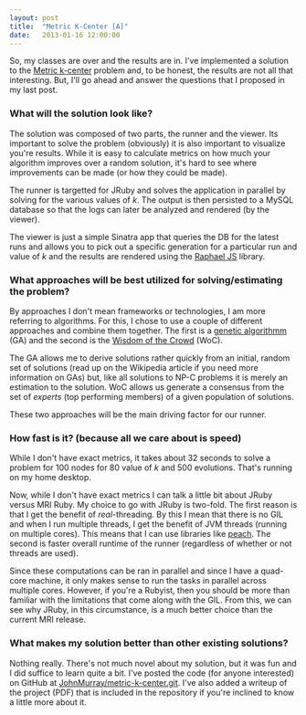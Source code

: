 ```yaml
---
layout: post
title:  "Metric K-Center [A]"
date:   2013-01-16 12:00:00
---
```


So, my classes are over and the results are in. I've implemented a solution
to the [Metric k-center][1] problem and, to be honest, the results are not all
that interesting. But, I'll go ahead and answer the questions that I proposed
in my last post.

### What will the solution look like?

The solution was composed of two parts, the runner and the viewer. Its
important to solve the problem (obviously) it is also important to visualize
you're results. While it is easy to calculate metrics on how much your
algorithm improves over a random solution, it's hard to see where improvements
can be made (or how they could be made). 

The runner is targetted for JRuby and solves the application in parallel by
solving for the various values of _k_. The output is then persisted to a MySQL
database so that the logs can later be analyzed and rendered (by the viewer).

The viewer is just a simple Sinatra app that queries the DB for the latest runs
and allows you to pick out a specific generation for a particular run and value
of _k_ and the results are rendered using the [Raphael JS][2] library. 

### What approaches will be best utilized for solving/estimating the problem?

By approaches I don't mean frameworks or technologies, I am more referring to
algorithms. For this, I chose to use a couple of different approaches and
combine them together. The first is a [genetic algorithmm][3] (GA) and the 
second is the [Wisdom of the Crowd][4] (WoC). 

The GA allows me to derive
solutions rather quickly from an initial, random set of solutions (read
up on the Wikipedia article if you need more information on GAs) but, like all
solutions to NP-C problems it is merely an estimation to the solution. WoC allows us
generate a consensus from the set of _experts_ (top performing members) of a
given population of solutions. 

These two approaches will be the main driving factor for our runner. 

### How fast is it? (because all we care about is speed)

While I don't have exact metrics, it takes about 32 seconds to solve a
problem for 100 nodes for 80 value of _k_ and 500 evolutions. That's running
on my home desktop. 

Now, while I don't have exact metrics I can talk a little bit about JRuby
versus MRI Ruby. My choice to go with JRuby is two-fold. The first reason
is that I get the benefit of _real_-threading. By this I mean that there is
no GIL and when I run multiple threads, I get the benefit of JVM threads
(running on multiple cores). This means that I can use libraries like
[peach][5]. The second is faster overall runtime of the runner (regardless
of whether or not threads are used). 

Since these computations can be ran in parallel and since I have a quad-core
machine, it only makes sense to run the tasks in parallel across multiple cores.
However, if you're a Rubyist, then you should be more than familiar with the
limitations that come along with the GIL. From this, we can see why JRuby, in
this circumstance, is a much better choice than the current MRI release. 

### What makes my solution better than other existing solutions?

Nothing really. There's not much novel about my solution, but it was fun and
I did suffice to learn quite a bit. I've posted the code (for anyone interested)
on GitHub at [JohnMurray/metric-k-center.git][6]. I've also added a writeup
of the project (PDF) that is included in the repository if you're inclined
to know a little more about it.


  [1]: https://en.wikipedia.org/wiki/Metric_k-center
  [2]: http://raphaeljs.com/
  [3]: https://en.wikipedia.org/wiki/Genetic_algorithm
  [4]: https://en.wikipedia.org/wiki/The_Wisdom_of_Crowds
  [5]: http://peach.rubyforge.org/
  [6]: https://github.com/JohnMurray/metric-k-center
